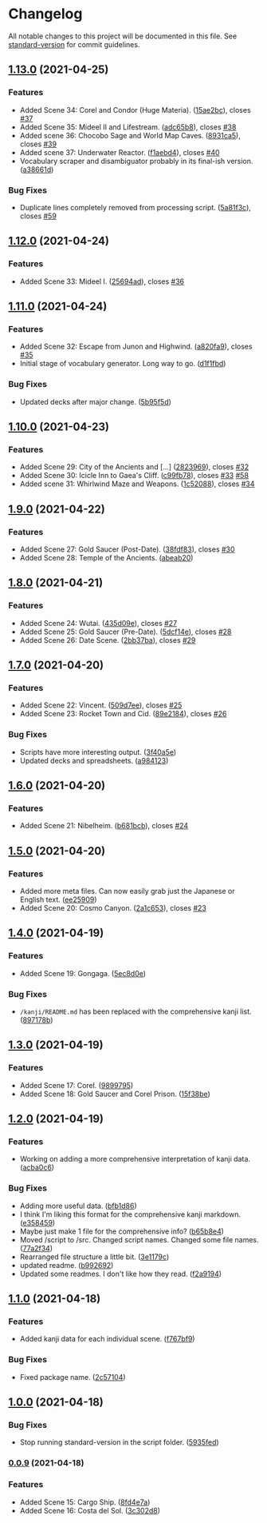 # Changelog

All notable changes to this project will be documented in this file. See [standard-version](https://github.com/conventional-changelog/standard-version) for commit guidelines.

## [1.13.0](https://github.com/nowotato/final-fantasy-vii-catalog/compare/v1.12.0...v1.13.0) (2021-04-25)


### Features

* Added Scene 34: Corel and Condor (Huge Materia). ([15ae2bc](https://github.com/nowotato/final-fantasy-vii-catalog/commit/15ae2bc2fb4c323f983808e0942f0f7c2d0fe393)), closes [#37](https://github.com/nowotato/final-fantasy-vii-catalog/issues/37)
* Added Scene 35: Mideel II and Lifestream. ([adc65b8](https://github.com/nowotato/final-fantasy-vii-catalog/commit/adc65b8e4dcb6ec224f54baf419e1daa0a171efd)), closes [#38](https://github.com/nowotato/final-fantasy-vii-catalog/issues/38)
* Added scene 36: Chocobo Sage and World Map Caves. ([8931ca5](https://github.com/nowotato/final-fantasy-vii-catalog/commit/8931ca59ed12e3438ad69d95e6842d9f3ebde593)), closes [#39](https://github.com/nowotato/final-fantasy-vii-catalog/issues/39)
* Added scene 37: Underwater Reactor. ([f1aebd4](https://github.com/nowotato/final-fantasy-vii-catalog/commit/f1aebd4473fac9c42ae15618e30f8685a54fe8a2)), closes [#40](https://github.com/nowotato/final-fantasy-vii-catalog/issues/40)
* Vocabulary scraper and disambiguator probably in its final-ish version. ([a38661d](https://github.com/nowotato/final-fantasy-vii-catalog/commit/a38661de1c96b951535a1ca9478388ac889befed))


### Bug Fixes

* Duplicate lines completely removed from processing script. ([5a81f3c](https://github.com/nowotato/final-fantasy-vii-catalog/commit/5a81f3c897b16bb0ae55194074af243d7d48b8cd)), closes [#59](https://github.com/nowotato/final-fantasy-vii-catalog/issues/59)

## [1.12.0](https://github.com/nowotato/final-fantasy-vii-catalog/compare/v1.11.0...v1.12.0) (2021-04-24)


### Features

* Added Scene 33: Mideel I. ([25694ad](https://github.com/nowotato/final-fantasy-vii-catalog/commit/25694ad06b8704887ffc81746a66871619c6fad2)), closes [#36](https://github.com/nowotato/final-fantasy-vii-catalog/issues/36)

## [1.11.0](https://github.com/nowotato/final-fantasy-vii-catalog/compare/v1.10.0...v1.11.0) (2021-04-24)


### Features

* Added Scene 32: Escape from Junon and Highwind. ([a820fa9](https://github.com/nowotato/final-fantasy-vii-catalog/commit/a820fa9a2416d610d8f2f514278fa4717863d6dc)), closes [#35](https://github.com/nowotato/final-fantasy-vii-catalog/issues/35)
* Initial stage of vocabulary generator. Long way to go. ([d1f1fbd](https://github.com/nowotato/final-fantasy-vii-catalog/commit/d1f1fbd2d97b1adfb3e6fe0a0ba1968646156aa0))


### Bug Fixes

* Updated decks after major change. ([5b95f5d](https://github.com/nowotato/final-fantasy-vii-catalog/commit/5b95f5d8821a596c7ac74f32020a2f1a9be673cb))

## [1.10.0](https://github.com/nowotato/final-fantasy-vii-catalog/compare/v1.9.0...v1.10.0) (2021-04-23)


### Features

* Added Scene 29: City of the Ancients and [...] ([2823969](https://github.com/nowotato/final-fantasy-vii-catalog/commit/2823969d4e01b4a861b48c26a405cb4afbe6cac5)), closes [#32](https://github.com/nowotato/final-fantasy-vii-catalog/issues/32)
* Added Scene 30: Icicle Inn to Gaea's Cliff. ([c99fb78](https://github.com/nowotato/final-fantasy-vii-catalog/commit/c99fb786950928987098aa70fba9d1f787e1fbc2)), closes [#33](https://github.com/nowotato/final-fantasy-vii-catalog/issues/33) [#58](https://github.com/nowotato/final-fantasy-vii-catalog/issues/58)
* Added scene 31: Whirlwind Maze and Weapons. ([1c52088](https://github.com/nowotato/final-fantasy-vii-catalog/commit/1c52088248013a204f7b40fe4d98be7013cc9727)), closes [#34](https://github.com/nowotato/final-fantasy-vii-catalog/issues/34)

## [1.9.0](https://github.com/nowotato/final-fantasy-vii-catalog/compare/v1.8.0...v1.9.0) (2021-04-22)


### Features

* Added Scene 27: Gold Saucer (Post-Date). ([38fdf83](https://github.com/nowotato/final-fantasy-vii-catalog/commit/38fdf83f40e36e3114b78844582413e2855a8d08)), closes [#30](https://github.com/nowotato/final-fantasy-vii-catalog/issues/30)
* Added Scene 28: Temple of the Ancients. ([abeab20](https://github.com/nowotato/final-fantasy-vii-catalog/commit/abeab20cd12524d352c8004a2fcc9dc459558e63))

## [1.8.0](https://github.com/nowotato/final-fantasy-vii-catalog/compare/v1.7.0...v1.8.0) (2021-04-21)


### Features

* Added Scene 24: Wutai. ([435d09e](https://github.com/nowotato/final-fantasy-vii-catalog/commit/435d09ed13c31ad624a24348249a38a9720943fc)), closes [#27](https://github.com/nowotato/final-fantasy-vii-catalog/issues/27)
* Added Scene 25: Gold Saucer (Pre-Date). ([5dcf14e](https://github.com/nowotato/final-fantasy-vii-catalog/commit/5dcf14e9ae711652f1eb88136b5eafa444cb53c2)), closes [#28](https://github.com/nowotato/final-fantasy-vii-catalog/issues/28)
* Added Scene 26: Date Scene. ([2bb37ba](https://github.com/nowotato/final-fantasy-vii-catalog/commit/2bb37ba91782ea0f0565426fd815160ab5d05d53)), closes [#29](https://github.com/nowotato/final-fantasy-vii-catalog/issues/29)

## [1.7.0](https://github.com/nowotato/final-fantasy-7-script/compare/v1.6.0...v1.7.0) (2021-04-20)


### Features

* Added Scene 22: Vincent. ([509d7ee](https://github.com/nowotato/final-fantasy-7-script/commit/509d7ee6073483963fee295e1e78a0c2f0832ec0)), closes [#25](https://github.com/nowotato/final-fantasy-7-script/issues/25)
* Added Scene 23: Rocket Town and Cid. ([89e2184](https://github.com/nowotato/final-fantasy-7-script/commit/89e21844ae3a24040334e03e0aa525fa6fc6b593)), closes [#26](https://github.com/nowotato/final-fantasy-7-script/issues/26)


### Bug Fixes

* Scripts have more interesting output. ([3f40a5e](https://github.com/nowotato/final-fantasy-7-script/commit/3f40a5e818c42da07c6002c8b20c095702ffb19a))
* Updated decks and spreadsheets. ([a984123](https://github.com/nowotato/final-fantasy-7-script/commit/a9841231109606ef0d02e945384cccead547e6f8))

## [1.6.0](https://github.com/nowotato/final-fantasy-7-script/compare/v1.5.0...v1.6.0) (2021-04-20)


### Features

* Added Scene 21: Nibelheim. ([b681bcb](https://github.com/nowotato/final-fantasy-7-script/commit/b681bcbf0a3248bfb50df39482f93681129d8668)), closes [#24](https://github.com/nowotato/final-fantasy-7-script/issues/24)

## [1.5.0](https://github.com/nowotato/final-fantasy-7-script/compare/v1.4.0...v1.5.0) (2021-04-20)


### Features

* Added more meta files. Can now easily grab just the Japanese or English text. ([ee25909](https://github.com/nowotato/final-fantasy-7-script/commit/ee25909f699cc0bbaab9e10bdae34e848701e11d))
* Added Scene 20: Cosmo Canyon. ([2a1c653](https://github.com/nowotato/final-fantasy-7-script/commit/2a1c65333a52eb8fc2ff3fb00710513580253094)), closes [#23](https://github.com/nowotato/final-fantasy-7-script/issues/23)

## [1.4.0](https://github.com/nowotato/final-fantasy-7-script/compare/v1.3.0...v1.4.0) (2021-04-19)


### Features

* Added Scene 19: Gongaga. ([5ec8d0e](https://github.com/nowotato/final-fantasy-7-script/commit/5ec8d0e563acd472ae28a56ac583c9af3a3b14a7))


### Bug Fixes

* `/kanji/README.md` has been replaced with the comprehensive kanji list. ([897178b](https://github.com/nowotato/final-fantasy-7-script/commit/897178b65aad13500a1bef13703597800c744f3b))

## [1.3.0](https://github.com/nowotato/final-fantasy-7-script/compare/v1.2.0...v1.3.0) (2021-04-19)


### Features

* Added Scene 17: Corel. ([9899795](https://github.com/nowotato/final-fantasy-7-script/commit/9899795e89fa91a692ae3143eba77f1ebfc44628))
* Added Scene 18: Gold Saucer and Corel Prison. ([15f38be](https://github.com/nowotato/final-fantasy-7-script/commit/15f38bef3f8bb5acd172c3a1e60201bc1f13269e))

## [1.2.0](https://github.com/nowotato/final-fantasy-7-script/compare/v1.1.0...v1.2.0) (2021-04-19)


### Features

* Working on adding a more comprehensive interpretation of kanji data. ([acba0c6](https://github.com/nowotato/final-fantasy-7-script/commit/acba0c6fd1a377e756dbdb7cd1b3d5d347d9a21a))


### Bug Fixes

* Adding more useful data. ([bfb1d86](https://github.com/nowotato/final-fantasy-7-script/commit/bfb1d86706aeb391daccfdac79d06d126889b929))
* I think I'm liking this format for the comprehensive kanji markdown. ([e358459](https://github.com/nowotato/final-fantasy-7-script/commit/e358459ba2dc3083433843e66d500481c43b769c))
* Maybe just make 1 file for the comprehensive info? ([b65b8e4](https://github.com/nowotato/final-fantasy-7-script/commit/b65b8e4940a638e8582d3acb30ca3c18114756f8))
* Moved /script to /src. Changed script names. Changed some file names. ([77a2f34](https://github.com/nowotato/final-fantasy-7-script/commit/77a2f34c370a6e50c0aff28d262c33d7d5c133c1))
* Rearranged file structure a little bit. ([3e1179c](https://github.com/nowotato/final-fantasy-7-script/commit/3e1179c200339b305c1e145615a91b3f581280f2))
* updated readme. ([b992692](https://github.com/nowotato/final-fantasy-7-script/commit/b9926928caf40111dfe8f0704f50b3843772473f))
* Updated some readmes. I don't like how they read. ([f2a9194](https://github.com/nowotato/final-fantasy-7-script/commit/f2a9194c3ddf94d34ff952d38f1c1b8baffcae6a))

## [1.1.0](https://github.com/nowotato/final-fantasy-7-script/compare/v1.0.0...v1.1.0) (2021-04-18)


### Features

* Added kanji data for each individual scene. ([f767bf9](https://github.com/nowotato/final-fantasy-7-script/commit/f767bf90835b44cc2a3a86308ac99b6b5f6422eb))


### Bug Fixes

* Fixed package name. ([2c57104](https://github.com/nowotato/final-fantasy-7-script/commit/2c571042a68d4781579bcf88ba80d6461eeb95e9))

## [1.0.0](https://github.com/nowotato/final-fantasy-7-script/compare/v0.0.9...v1.0.0) (2021-04-18)


### Bug Fixes

* Stop running standard-version in the script folder. ([5935fed](https://github.com/nowotato/final-fantasy-7-script/commit/5935fed4a18bf6b23af941ac1a163c003a70ce6d))

### [0.0.9](https://github.com/nowotato/final-fantasy-7-script/compare/v0.0.8...v0.0.9) (2021-04-18)


### Features

* Added Scene 15: Cargo Ship. ([8fd4e7a](https://github.com/nowotato/final-fantasy-7-script/commit/8fd4e7a3423f4b5599ec87395b45e7f593c03932))
* Added Scene 16: Costa del Sol. ([3c302d8](https://github.com/nowotato/final-fantasy-7-script/commit/3c302d8aa8aa544d4ef0a2515f3848be516b6580))
